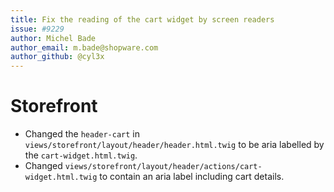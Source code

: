 ```yaml
---
title: Fix the reading of the cart widget by screen readers
issue: #9229
author: Michel Bade
author_email: m.bade@shopware.com
author_github: @cyl3x
---
```

# Storefront
* Changed the `header-cart` in `views/storefront/layout/header/header.html.twig` to be aria labelled by the `cart-widget.html.twig`.
* Changed `views/storefront/layout/header/actions/cart-widget.html.twig` to contain an aria label including cart details.
